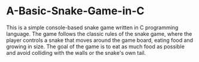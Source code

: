 # A-Basic-Snake-Game-in-C
This is a simple console-based snake game written in C programming language. The game follows the classic rules of the snake game, where the player controls a snake that moves around the game board, eating food and growing in size. The goal of the game is to eat as much food as possible and avoid colliding with the walls or the snake's own tail.

